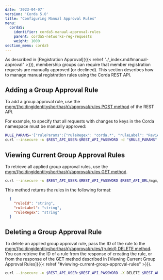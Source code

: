 ```yaml
---
date: '2023-04-07'
version: 'Corda 5.0'
title: "Configuring Manual Approval Rules"
menu:
  corda5:
    identifier: corda5-manual-approval-rules
    parent: corda5-networks-reg-requests
    weight: 1000
section_menu: corda5
---
```

As described in [Registration Approval]({{< relref "./_index.md#manual-approval" >}}), membership groups can require that member registration requests are manually approved (or declined). This section describes how to manage manual registration rules using the Corda REST API.
## Adding a Group Approval Rule

To add a group approval rule, use the [mgm/{holdingidentityshorthash}/approval/rules POST method](../../../rest-api/C5_OpenAPI.html#tag/MGM-API/operation/post_mgm__holdingidentityshorthash__approval_rules) of the REST API.

For example, to specify that all requests with changes to keys in the Corda namespace must be manually approved:

```bash
RULE_PARAMS='{"ruleParams":{"ruleRegex": "corda.*", "ruleLabel": "Review all changes to keys in the Corda namespace"}}'
curl --insecure -u $REST_API_USER:$REST_API_PASSWORD -d "$RULE_PARAMS" $REST_API_URL/mgm/$MGM_HOLDING_ID/approval/rules
```

## Viewing Current Group Approval Rules

To retrieve all applied group approval rules, use the [mgm/{holdingidentityshorthash}/approval/rules GET method](../../../rest-api/C5_OpenAPI.html#tag/MGM-API/operation/get_mgm__holdingidentityshorthash__approval_rules).

```bash
curl --insecure -u $REST_API_USER:$REST_API_PASSWORD $REST_API_URL/mgm/$MGM_HOLDING_ID/approval/rules
```

This method returns the rules in the following format:
```JSON
  {
    "ruleId": "string",
    "ruleLabel": "string",
    "ruleRegex": "string"
  }
```

## Deleting a Group Approval Rule

To delete an applied group approval rule, pass the ID of the rule to the [mgm/{holdingidentityshorthash}/approval/rules/{ruleid} DELETE method](../../../rest-api/C5_OpenAPI.html#tag/MGM-API/operation/delete_mgm__holdingidentityshorthash__approval_rules__ruleid_). You can retrieve the ID of a rule from the response of creating the rule, or from the response of the GET method described in [Viewing Current Group Approval Rules]({{< relref "#viewing-current-group-approval-rules" >}}).

```bash
curl --insecure -u $REST_API_USER:$REST_API_PASSWORD -X DELETE $REST_API_URL/mgm/$MGM_HOLDING_ID/approval/rules/<RULE_ID>
```
